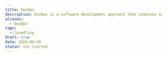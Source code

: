 ```yaml
---
title: DevOps
description: DevOps is a software development approach that combines software development (Dev) with information technology operations (Ops), emphasizing collaboration, automation, and continuous integration and delivery (CI/CD) to enable organizations to deliver software faster, more reliably, and with greater efficiency.
aliases:
  - DevOps
tags:
  - 🌱seedling
draft: true
date: 2024-04-29
status: not-started
---
```

